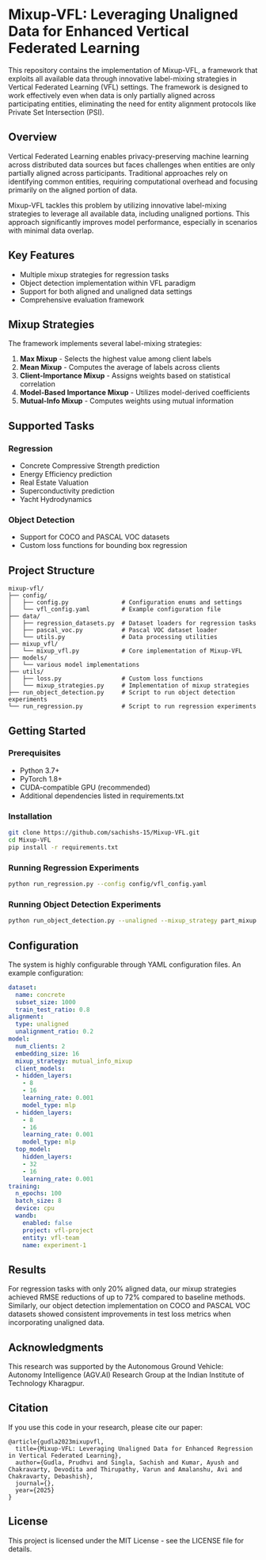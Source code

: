# Mixup-VFL: Leveraging Unaligned Data for Enhanced Vertical Federated Learning

This repository contains the implementation of Mixup-VFL, a framework that exploits all available data through innovative label-mixing strategies in Vertical Federated Learning (VFL) settings. The framework is designed to work effectively even when data is only partially aligned across participating entities, eliminating the need for entity alignment protocols like Private Set Intersection (PSI).

## Overview

Vertical Federated Learning enables privacy-preserving machine learning across distributed data sources but faces challenges when entities are only partially aligned across participants. Traditional approaches rely on identifying common entities, requiring computational overhead and focusing primarily on the aligned portion of data.

Mixup-VFL tackles this problem by utilizing innovative label-mixing strategies to leverage all available data, including unaligned portions. This approach significantly improves model performance, especially in scenarios with minimal data overlap.

## Key Features

- Multiple mixup strategies for regression tasks
- Object detection implementation within VFL paradigm
- Support for both aligned and unaligned data settings
- Comprehensive evaluation framework

## Mixup Strategies

The framework implements several label-mixing strategies:

1. **Max Mixup** - Selects the highest value among client labels
2. **Mean Mixup** - Computes the average of labels across clients
3. **Client-Importance Mixup** - Assigns weights based on statistical correlation
4. **Model-Based Importance Mixup** - Utilizes model-derived coefficients
5. **Mutual-Info Mixup** - Computes weights using mutual information

## Supported Tasks

### Regression
- Concrete Compressive Strength prediction
- Energy Efficiency prediction
- Real Estate Valuation
- Superconductivity prediction
- Yacht Hydrodynamics

### Object Detection
- Support for COCO and PASCAL VOC datasets
- Custom loss functions for bounding box regression

## Project Structure

```
mixup-vfl/
├── config/
│   ├── config.py               # Configuration enums and settings
│   └── vfl_config.yaml         # Example configuration file
├── data/
│   ├── regression_datasets.py  # Dataset loaders for regression tasks
│   ├── pascal_voc.py           # Pascal VOC dataset loader
│   └── utils.py                # Data processing utilities
├── mixup_vfl/
│   └── mixup_vfl.py            # Core implementation of Mixup-VFL
├── models/
│   └── various model implementations
├── utils/
│   ├── loss.py                 # Custom loss functions
│   └── mixup_strategies.py     # Implementation of mixup strategies
├── run_object_detection.py     # Script to run object detection experiments
└── run_regression.py           # Script to run regression experiments
```

## Getting Started

### Prerequisites

- Python 3.7+
- PyTorch 1.8+
- CUDA-compatible GPU (recommended)
- Additional dependencies listed in requirements.txt

### Installation

```bash
git clone https://github.com/sachishs-15/Mixup-VFL.git
cd Mixup-VFL
pip install -r requirements.txt
```

### Running Regression Experiments

```bash
python run_regression.py --config config/vfl_config.yaml
```

### Running Object Detection Experiments

```bash
python run_object_detection.py --unaligned --mixup_strategy part_mixup --unaligned_ratio 0.8
```

## Configuration

The system is highly configurable through YAML configuration files. An example configuration:

```yaml
dataset:
  name: concrete
  subset_size: 1000
  train_test_ratio: 0.8
alignment:
  type: unaligned
  unalignment_ratio: 0.2
model:
  num_clients: 2
  embedding_size: 16
  mixup_strategy: mutual_info_mixup
  client_models:
  - hidden_layers:
    - 8
    - 16
    learning_rate: 0.001
    model_type: mlp
  - hidden_layers:
    - 8
    - 16
    learning_rate: 0.001
    model_type: mlp
  top_model:
    hidden_layers:
    - 32
    - 16
    learning_rate: 0.001
training:
  n_epochs: 100
  batch_size: 8
  device: cpu
  wandb:
    enabled: false
    project: vfl-project
    entity: vfl-team
    name: experiment-1
```

## Results

For regression tasks with only 20% aligned data, our mixup strategies achieved RMSE reductions of up to 72% compared to baseline methods. Similarly, our object detection implementation on COCO and PASCAL VOC datasets showed consistent improvements in test loss metrics when incorporating unaligned data.

## Acknowledgments

This research was supported by the Autonomous Ground Vehicle: Autonomy Intelligence (AGV.AI) Research Group at the Indian Institute of Technology Kharagpur.

## Citation

If you use this code in your research, please cite our paper:

```
@article{gudla2023mixupvfl,
  title={Mixup-VFL: Leveraging Unaligned Data for Enhanced Regression in Vertical Federated Learning},
  author={Gudla, Prudhvi and Singla, Sachish and Kumar, Ayush and Chakravarty, Devodita and Thirupathy, Varun and Amalanshu, Avi and Chakravarty, Debashish},
  journal={},
  year={2025}
}
```

## License

This project is licensed under the MIT License - see the LICENSE file for details.